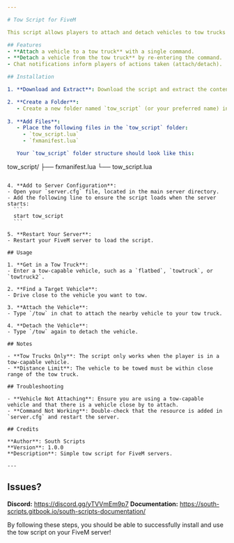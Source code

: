 ```yaml
---

# Tow Script for FiveM

This script allows players to attach and detach vehicles to tow trucks by typing `/tow` while in a tow-capable vehicle. It works with the default GTA V tow trucks such as `flatbed`, `towtruck`, and `towtruck2`.

## Features
- **Attach a vehicle to a tow truck** with a single command.
- **Detach a vehicle from the tow truck** by re-entering the command.
- Chat notifications inform players of actions taken (attach/detach).

## Installation

1. **Download and Extract**: Download the script and extract the contents.

2. **Create a Folder**:
   - Create a new folder named `tow_script` (or your preferred name) in your FiveM server’s `resources` directory.
   
3. **Add Files**:
   - Place the following files in the `tow_script` folder:
     - `tow_script.lua`
     - `fxmanifest.lua`

   Your `tow_script` folder structure should look like this:
   ```
   tow_script/
   ├── fxmanifest.lua
   └── tow_script.lua
   ```

4. **Add to Server Configuration**:
   - Open your `server.cfg` file, located in the main server directory.
   - Add the following line to ensure the script loads when the server starts:
     ```
     start tow_script
     ```

5. **Restart Your Server**:
   - Restart your FiveM server to load the script.

## Usage

1. **Get in a Tow Truck**:
   - Enter a tow-capable vehicle, such as a `flatbed`, `towtruck`, or `towtruck2`.

2. **Find a Target Vehicle**:
   - Drive close to the vehicle you want to tow.

3. **Attach the Vehicle**:
   - Type `/tow` in chat to attach the nearby vehicle to your tow truck.

4. **Detach the Vehicle**:
   - Type `/tow` again to detach the vehicle.

## Notes

- **Tow Trucks Only**: The script only works when the player is in a tow-capable vehicle.
- **Distance Limit**: The vehicle to be towed must be within close range of the tow truck.

## Troubleshooting

- **Vehicle Not Attaching**: Ensure you are using a tow-capable vehicle and that there is a vehicle close by to attach.
- **Command Not Working**: Double-check that the resource is added in `server.cfg` and restart the server.

## Credits

**Author**: South Scripts 
**Version**: 1.0.0  
**Description**: Simple tow script for FiveM servers.

---
```


## Issues?

**Discord:** https://discord.gg/yTVVmEm9p7
**Documentation:** https://south-scripts.gitbook.io/south-scripts-documentation/

By following these steps, you should be able to successfully install and use the tow script on your FiveM server!
